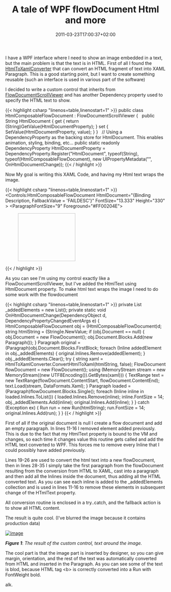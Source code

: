 ﻿---
title: "A tale of WPF flowDocument Html and more"
description: ""
date: 2011-03-23T17:00:37+02:00
draft: false
tags: [WPF]
categories: [WPF]
---
I have a WPF interface where I need to show an image embedded in a text, but the main problem is that the text is in HTML. First of all I found the [HtmlToXamlConverter](http://blogs.msdn.com/b/wpfsdk/archive/2006/05/25/606317.aspx) that can convert an HTML fragment of text into XAML Paragraph. This is a good starting point, but I want to create something reusable (such an interface is used in various part of the software)

I decided to write a custom control that inherits from [FlowDocumentScrollViewer](http://msdn.microsoft.com/en-us/library/ms610538%28v=VS.90%29.aspx) and has another Dependency property used to specify the HTML text to show.

{{< highlight csharp "linenos=table,linenostart=1" >}}
public class HtmlComposableFlowDocument : FlowDocumentScrollViewer
{
 
public String HtmlDocument
{
get { return (String)GetValue(HtmlDocumentProperty); }
set { SetValue(HtmlDocumentProperty, value); }
}
 
// Using a DependencyProperty as the backing store for HtmlDocument.  This enables animation, styling, binding, etc...
public static readonly DependencyProperty HtmlDocumentProperty =
DependencyProperty.Register("HtmlDocument", typeof(String), typeof(HtmlComposableFlowDocument),
new UIPropertyMetadata("", OnHtmlDocumentChange));
{{< / highlight >}}

Now My goal is writing this XAML Code, and having my Html text wraps the image.

{{< highlight csharp "linenos=table,linenostart=1" >}}
<Controls:HtmlComposableFlowDocument
HtmlDocument="{Binding Description, FallbackValue = 'FAILDESC'}"
FontSize="13.333"
Height="330" >
<FlowDocument>
<ParagraphFontSize="9" Foreground="#FF00204E">
<Figure HorizontalAnchor="ContentRight" BaselineAlignment="TextTop"
Width="200" Height="150"  Margin="0,0,0,5">
<BlockUIContainer>
<Image Source="{Binding Picture}"
Stretch="UniformToFill"
Width="180"
Height="150"
HorizontalAlignment="Right"/>
</BlockUIContainer>
</Figure>
</Paragraph>
</FlowDocument>
</Controls:HtmlComposableFlowDocument>
{{< / highlight >}}

As you can see I'm using my control exactly like a FlowDocumentScrollViewer, but I've added the HtmlText using HtmlDocument property. To make html text wraps the image I need to do some work with the flowdocument

{{< highlight csharp "linenos=table,linenostart=1" >}}
private List<Inline> _addedElements = new List<Inline>();
private static void OnHtmlDocumentChange(DependencyObject d, DependencyPropertyChangedEventArgs e)
{
HtmlComposableFlowDocument obj = (HtmlComposableFlowDocument)d;
string htmlString = (String)e.NewValue;
if (obj.Document == null)
{
obj.Document = new FlowDocument();
obj.Document.Blocks.Add(new Paragraph());
}
Paragraph original = (Paragraph)obj.Document.Blocks.FirstBlock;
foreach (Inline addedElement in obj._addedElements)
{
original.Inlines.Remove(addedElement);
}
obj._addedElements.Clear();
try
{
string xaml = HtmlToXamlConverter.ConvertHtmlToXaml(htmlString, false);
FlowDocument flowDocument = new FlowDocument();
using (MemoryStream stream = new MemoryStream((new UTF8Encoding()).GetBytes(xaml)))
{
TextRange text = new TextRange(flowDocument.ContentStart, flowDocument.ContentEnd);
text.Load(stream, DataFormats.Xaml);
}
Paragraph loaded = (Paragraph)flowDocument.Blocks.Single();
foreach (Inline inline in loaded.Inlines.ToList())
{
loaded.Inlines.Remove(inline);
inline.FontSize = 14;
obj._addedElements.Add(inline);
original.Inlines.Add(inline);
}
}
catch (Exception ex)
{
Run run = new Run(htmlString);
run.FontSize = 14;
original.Inlines.Add(run);
}
}
{{< / highlight >}}

First of all if the original document is null I create a flow document and add an empty paragraph. In lines 11-16 I removed element added previously. This is due to the fact that my HtmlText property is bound to the VM and changes, so each time it changes value this routine gets called and add the HTML text converted to WPF. This forces me to remove every Inline that I could possibly have added previously.

Lines 19-26 are used to convert the html text into a new flowDocument, then in lines 28-35 I simply take the first paragraph from the flowDocument resulting from the conversion from HTML to XAML, cast into a paragraph and then add all the Inlines inside the document, thus adding all the HTML converted text. As you can see each inline is added to the \_addedElements collection and is used in lines 11-16 to remove these elements in subsequent change of the HTmlText property.

All conversion routine is enclosed in a try..catch, and the fallback action is to show all HTML content.

The result is quite cool. (I've blurred the image because it contains production data)

[![image](https://www.codewrecks.com/blog/wp-content/uploads/2011/03/image_thumb18.png "image")](https://www.codewrecks.com/blog/wp-content/uploads/2011/03/image14.png)

 ***Figure 1***: *The result of the custom control, text around the image.*

The cool part is that the image part is inserted by designer, so you can give margin, orientation, and the rest of the text was automatically converted from HTML and inserted in the Paragraph. As you can see some of the text is blod, because HTML tag &lt;b&gt; is correctly converted into a Run with FontWeight bold.

alk.
